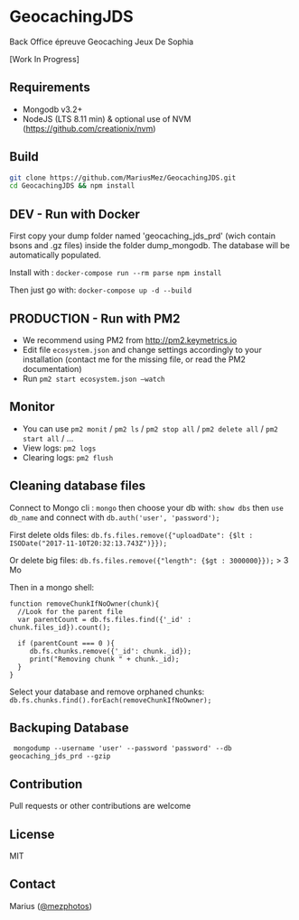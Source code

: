 # GeocachingJDS
Back Office épreuve Geocaching Jeux De Sophia

[Work In Progress]

## Requirements
- Mongodb v3.2+
- NodeJS (LTS 8.11 min) & optional use of NVM (https://github.com/creationix/nvm) 

## Build
```bash
git clone https://github.com/MariusMez/GeocachingJDS.git
cd GeocachingJDS && npm install
```


## DEV - Run with Docker

First copy your dump folder named 'geocaching_jds_prd' (wich contain bsons and .gz files) inside the folder dump_mongodb.
The database will be automatically populated.

Install with : `docker-compose run --rm parse npm install`

Then just go with: `docker-compose up -d --build`

## PRODUCTION - Run with PM2

- We recommend using PM2 from http://pm2.keymetrics.io 
- Edit file ```ecosystem.json``` and change settings accordingly to your installation (contact me for the missing file, or read the PM2 documentation)
- Run  ```pm2 start ecosystem.json —watch```

## Monitor

- You can use ```pm2 monit``` / ```pm2 ls``` / ```pm2 stop all``` / ```pm2 delete all``` / ```pm2 start all``` / ...
- View logs: ```pm2 logs```
- Clearing logs: ```pm2 flush```

## Cleaning database files

Connect to Mongo cli : `mongo` then choose your db with: `show dbs` then `use db_name` and connect with `db.auth('user', 'password');`

First delete olds files: `db.fs.files.remove({"uploadDate": {$lt : ISODate("2017-11-10T20:32:13.743Z")}});`

Or delete big files: `db.fs.files.remove({"length": {$gt : 3000000}});`  > 3 Mo

Then in a mongo shell: 

```
function removeChunkIfNoOwner(chunk){
  //Look for the parent file
  var parentCount = db.fs.files.find({'_id' : chunk.files_id}).count();

  if (parentCount === 0 ){
     db.fs.chunks.remove({'_id': chunk._id});
     print("Removing chunk " + chunk._id);
  }
}
```

Select your database and remove orphaned chunks: `db.fs.chunks.find().forEach(removeChunkIfNoOwner);`


## Backuping Database

``` mongodump --username 'user' --password 'password' --db geocaching_jds_prd --gzip```

## Contribution

Pull requests or other contributions are welcome

## License

MIT

## Contact

Marius ([@mezphotos](https://twitter.com/mezphotos))
